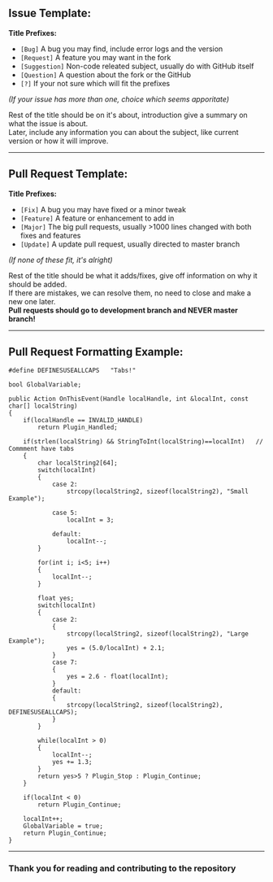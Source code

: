 ## Issue Template:
**Title Prefixes:**
* `[Bug]`		A bug you may find, include error logs and the version
* `[Request]`		A feature you may want in the fork
* `[Suggestion]`	Non-code releated subject, usually do with GitHub itself
* `[Question]`		A question about the fork or the GitHub
* `[?]`			If your not sure which will fit the prefixes

*(If your issue has more than one, choice which seems apporitate)*

Rest of the title should be on it's about, introduction give a summary on what the issue is about.                       
Later, include any information you can about the subject, like current version or how it will improve.
***
## Pull Request Template:
**Title Prefixes:**
* `[Fix]`		A bug you may have fixed or a minor tweak
* `[Feature]`		A feature or enhancement to add in
* `[Major]`		The big pull requests, usually >1000 lines changed with both fixes and features
* `[Update]`		A update pull request, usually directed to master branch

*(If none of these fit, it's alright)*

Rest of the title should be what it adds/fixes, give off information on why it should be added.                              
If there are mistakes, we can resolve them, no need to close and make a new one later.                                  
**Pull requests should go to development branch and NEVER master branch!**
***
## Pull Request Formatting Example:
```sourcepawn
#define DEFINESUSEALLCAPS	"Tabs!"

bool GlobalVariable;

public Action OnThisEvent(Handle localHandle, int &localInt, const char[] localString)
{
	if(localHandle == INVALID_HANDLE)
		return Plugin_Handled;

	if(strlen(localString) && StringToInt(localString)==localInt)	// Commment have tabs
	{
		char localString2[64];
		switch(localInt)
		{
			case 2:
				strcopy(localString2, sizeof(localString2), "Small Example");

			case 5:
				localInt = 3;

			default:
				localInt--;
		}

		for(int i; i<5; i++)
		{
			localInt--;
		}

		float yes;
		switch(localInt)
		{
			case 2:
			{
				strcopy(localString2, sizeof(localString2), "Large Example");
				yes = (5.0/localInt) + 2.1;
			}
			case 7:
			{
				yes = 2.6 - float(localInt);
			}
			default:
			{
				strcopy(localString2, sizeof(localString2), DEFINESUSEALLCAPS);
			}
		}

		while(localInt > 0)
		{
			localInt--;
			yes += 1.3;
		}
		return yes>5 ? Plugin_Stop : Plugin_Continue;
	}

	if(localInt < 0)
		return Plugin_Continue;

	localInt++;
	GlobalVariable = true;
	return Plugin_Continue; 
}
```
***
### Thank you for reading and contributing to the repository
